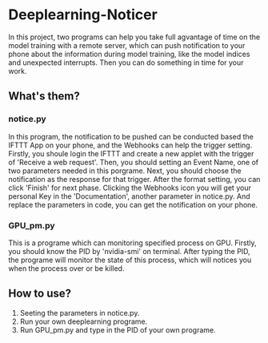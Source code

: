 # Deeplearning-Noticer
In this project, two programs can help you take full agvantage of time on the model training with a remote server, which can push notification to your phone about the information during model training, like the model indices and unexpected interrupts. Then you can do something in time for your work. 

## What's them?
### notice.py
In this program, the notification to be pushed can be conducted based the IFTTT App on your phone, and the Webhooks can help the trigger setting. Firstly, you shoule login the IFTTT and create a new applet with the trigger of 'Receive a web request'. Then, you should setting an Event Name, one of two parameters needed in this porgrame. Next, you should choose the notification as the response for that trigger. After the format setting, you can click 'Finish' for next phase. Clicking the Webhooks icon you will get your personal Key in the 'Documentation', another parameter in notice.py. And replace the parameters in code, you can get the notification on your phone.
### GPU_pm.py
This is a programe which can monitoring specified process on GPU. Firstly, you should know the PID by 'nvidia-smi' on terminal. After typing the PID, the programe will monitor the state of this process, which will notices you when the process over or be killed.

## How to use?
1. Seeting the parameters in notice.py.
2. Run your own deeplearning programe.
3. Run GPU_pm.py and type in the PID of your own programe.
